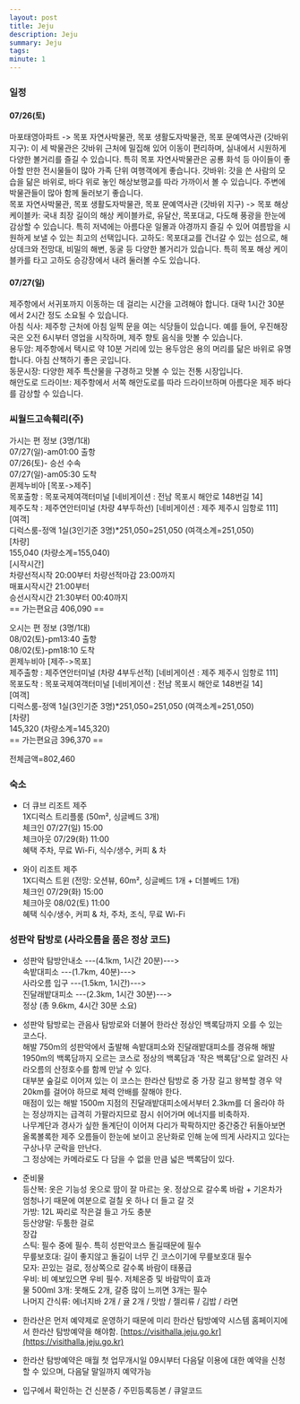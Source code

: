 ```yaml
---
layout: post
title: Jeju
description: Jeju
summary: Jeju
tags: 
minute: 1
---
```

### 일정    
#### 07/26(토)    
마포태영아파트 -> 목포 자연사박물관, 목포 생활도자박물관, 목포 문예역사관 (갓바위 지구): 이 세 박물관은 갓바위 근처에 밀집해 있어 이동이 편리하며, 실내에서 시원하게 다양한 볼거리를 즐길 수 있습니다. 특히 목포 자연사박물관은 공룡 화석 등 아이들이 좋아할 만한 전시물들이 많아 가족 단위 여행객에게 좋습니다. 갓바위: 갓을 쓴 사람의 모습을 닮은 바위로, 바다 위로 놓인 해상보행교를 따라 가까이서 볼 수 있습니다. 주변에 박물관들이 많아 함께 둘러보기 좋습니다.    
목포 자연사박물관, 목포 생활도자박물관, 목포 문예역사관 (갓바위 지구) -> 목포 해상 케이블카: 국내 최장 길이의 해상 케이블카로, 유달산, 목포대교, 다도해 풍광을 한눈에 감상할 수 있습니다. 특히 저녁에는 아름다운 일몰과 야경까지 즐길 수 있어 여름밤을 시원하게 보낼 수 있는 최고의 선택입니다. 고하도: 목포대교를 건너갈 수 있는 섬으로, 해상데크와 전망대, 비밀의 해변, 동굴 등 다양한 볼거리가 있습니다. 특히 목포 해상 케이블카를 타고 고하도 승강장에서 내려 둘러볼 수도 있습니다.    
#### 07/27(일)    
제주항에서 서귀포까지 이동하는 데 걸리는 시간을 고려해야 합니다. 대략 1시간 30분에서 2시간 정도 소요될 수 있습니다.    
아침 식사: 제주항 근처에 아침 일찍 문을 여는 식당들이 있습니다. 예를 들어, 우진해장국은 오전 6시부터 영업을 시작하며, 제주 향토 음식을 맛볼 수 있습니다.    
용두암: 제주항에서 택시로 약 10분 거리에 있는 용두암은 용의 머리를 닮은 바위로 유명합니다. 아침 산책하기 좋은 곳입니다.    
동문시장: 다양한 제주 특산물을 구경하고 맛볼 수 있는 전통 시장입니다.    
해안도로 드라이브: 제주항에서 서쪽 해안도로를 따라 드라이브하며 아름다운 제주 바다를 감상할 수 있습니다.    

### 씨월드고속훼리(주)    
가시는 편 정보 (3명/1대)    
07/27(일)-am01:00 출항    
07/26(토)- 승선 수속    
07/27(일)-am05:30 도착    
퀸제누비아 [목포->제주]    
목포출항 : 목포국제여객터미널 [네비게이션 : 전남 목포시 해안로 148번길 14]    
제주도착 : 제주연안터미널 (차량 4부두하선) [네비게이션 : 제주 제주시 임항로 111]    
[여객]    
디럭스룸-정액 1실(3인기준 3명)*251,050=251,050 (여객소계=251,050)    
[차량]    
155,040 (차량소계=155,040)    
[시작시간]    
차량선적시작 20:00부터 차량선적마감 23:00까지    
매표시작시간 21:00부터    
승선시작시간 21:30부터 00:40까지    
== 가는편요금 406,090 ==    

오시는 편 정보 (3명/1대)    
08/02(토)-pm13:40 출항    
08/02(토)-pm18:10 도착    
퀸제누비아 [제주->목포]    
제주출항 : 제주연안터미널 (차량 4부두선적) [네비게이션 : 제주 제주시 임항로 111]    
목포도착 : 목포국제여객터미널 [네비게이션 : 전남 목포시 해안로 148번길 14]    
[여객]    
디럭스룸-정액 1실(3인기준 3명)*251,050=251,050 (여객소계=251,050)    
[차량]    
145,320 (차량소계=145,320)    
== 가는편요금 396,370 ==    
    
전체금액=802,460    

### 숙소    
* 더 큐브 리조트 제주    
1X디럭스 트리플룸 (50m², 싱글베드 3개)    
체크인 07/27(일) 15:00    
체크아웃 07/29(화) 11:00     
혜택 주차, 무료 Wi-Fi, 식수/생수, 커피 & 차    

* 와이 리조트 제주    
1X디럭스 트윈 (전망: 오션뷰, 60m², 싱글베드 1개 + 더블베드 1개)    
체크인 07/29(화) 15:00    
체크아웃 08/02(토) 11:00     
혜택 식수/생수, 커피 & 차, 주차, 조식, 무료 Wi-Fi    

### 성판악 탐방로 (사라오름을 품은 정상 코드)    
* 성판악 탐방안내소 ---(4.1km, 1시간 20분)--->    
속밭대피소 ---(1.7km, 40분)--->    
사라오름 입구 ---(1.5km, 1시간)--->    
진달래밭대피소 ---(2.3km, 1시간 30분)--->    
정상 (총 9.6km, 4시간 30분 소요)    

* 성판악 탐방로는 관음사 탐방로와 더불어 한라산 정상인 백록담까지 오를 수 있는 코스다.    
해발 750m의 성판악에서 출발해 속밭대피소와 진달래밭대피소를 경유해 해발 1950m의 백록담까지 오르는 코스로 정상의 백록담과 '작은 백록담'으로 알려진 사라오름의 산정호수를 함께 만날 수 있다.    
대부분 숲길로 이어져 있는 이 코스는 한라산 탐방로 중 가장 길고 왕복할 경우 약 20km를 걸어야 하므로 체력 안배를 잘해야 한다.    
매점이 있는 해발 1500m 지점의 진달래밭대피소에서부터 2.3km를 더 올라야 하는 정상까지는 급격히 가팔라지므로 잠시 쉬어가며 에너지를 비축하자.    
나무계단과 경사가 싶한 돌계단이 이어져 다리가 팍팍하지만 중간중간 뒤돌아보면 올록볼록한 제주 오름들이 한눈에 보이고 온난화로 인해 눈에 띄게 사라지고 있다는 구상나무 군락을 만난다.    
그 정상에는 카메라로도 다 담을 수 없을 만큼 넓은 백록담이 있다.    

* 준비물    
등산복: 옷은 기능성 옷으로 땀이 잘 마르는 옷. 정상으로 갈수록 바람 + 기온차가 엄청나기 때문에 여분으로 걸칠 옷 하나 더 들고 갈 것    
가방: 12L 짜리로 작은걸 들고 가도 충분    
등산양말: 두툼한 걸로    
장갑    
스틱: 필수 중에 필수. 특히 성판악코스 돌길때문에 필수    
무릎보호대: 길이 좋지않고 돌길이 너무 긴 코스이기에 무릎보호대 필수    
모자: 끈있는 걸로, 정상쪽으로 갈수록 바람이 태풍급    
우비: 비 예보있으면 우비 필수. 저체온증 및 바람막이 효과    
물 500ml 3개: 못해도 2개, 갈증 많이 느끼면 3개는 필수    
나머지 간식류: 에너지바 2개 / 귤 2개 / 맛밤 / 젤리류 / 김밥 / 라면    

* 한라산은 먼저 예약제로 운영하기 때문에 미리 한라산 탐방예약 시스템 홈페이지에서 한라산 탐방예약을 해야함. [https://visithalla.jeju.go.kr](https://visithalla.jeju.go.kr)    

* 한라산 탐방예약은 매월 첫 업무개시일 09시부터 다음달 이용에 대한 예약을 신청할 수 있으며, 다음달 말일까지 예약가능    

* 입구에서 확인하는 건 신분증 / 주민등록등본 / 큐알코드    